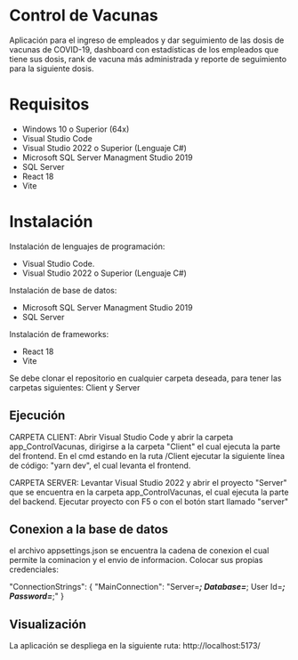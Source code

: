 # Control de Vacunas

Aplicación para el ingreso de empleados y dar seguimiento de las dosis de vacunas de COVID-19, dashboard con estadísticas de los empleados que tiene sus dosis, rank de vacuna más administrada y reporte de seguimiento para la siguiente dosis.


# Requisitos

- Windows 10 o Superior (64x)
- Visual Studio Code
- Visual Studio 2022 o Superior (Lenguaje C#)
- Microsoft SQL Server Managment Studio 2019
- SQL Server
- React 18
- Vite

# Instalación
Instalación de lenguajes de programación:
- Visual Studio Code.
- Visual Studio 2022 o Superior (Lenguaje C#)

Instalación de base de datos:
- Microsoft SQL Server Managment Studio 2019
- SQL Server

Instalación de frameworks:
- React 18
- Vite

Se debe clonar el repositorio en cualquier carpeta deseada, para tener las carpetas siguientes: Client y Server

## Ejecución
CARPETA CLIENT:
Abrir Visual Studio Code y abrir la carpeta app_ControlVacunas, dirigirse a la carpeta "Client" el cual ejecuta la parte del frontend. En el cmd estando en la ruta /Client ejecutar la siguiente línea de código: "yarn dev", el cual levanta el frontend. 

CARPETA SERVER:
Levantar Visual Studio 2022 y abrir el proyecto "Server" que se encuentra en la carpeta app_ControlVacunas, el cual ejecuta la parte del backend. Ejecutar proyecto con F5 o con el botón start llamado "server"

## Conexion a la base de datos
el archivo appsettings.json se encuentra la cadena de conexion el cual permite la cominacion y el envio de informacion. Colocar sus propias credenciales:

"ConnectionStrings": {
  "MainConnection": "Server=*****; Database=*****; User Id=*****; Password=*****;"
}

## Visualización 

La aplicación se despliega en la siguiente ruta: http://localhost:5173/
